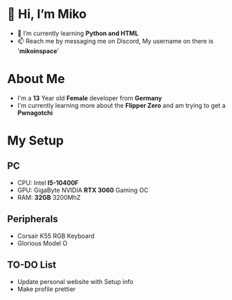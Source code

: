 # 👋 Hi, I’m Miko
- 🌱 I’m currently learning __Python and HTML__
- 📫 Reach me by messaging me on Discord, My username on there is '**mikoinspace**'

# About Me
- I'm a **13** Year old __Female__ developer from __Germany__
- I'm currently learning more about the __Flipper Zero__ and am trying to get a __Pwnagotchi__

# My Setup
## PC
- CPU: Intel __I5-10400F__
- GPU: GigaByte NVIDIA __RTX 3060__ Gaming OC
- RAM: __32GB__ 3200MhZ

## Peripherals
- Corsair K55 RGB Keyboard
- Glorious Model O

## TO-DO List
- Update personal website with Setup info
- Make profile prettier

  
